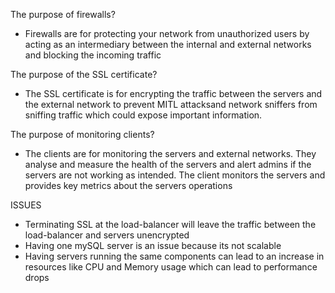 The purpose of firewalls?
- Firewalls are for protecting your network from unauthorized users by acting as an intermediary between the internal and external networks and blocking the incoming traffic

The purpose of the SSL certificate?
- The SSL certificate is for encrypting the traffic between the servers and the external network to prevent MITL attacksand network sniffers from sniffing traffic which could expose important information.

The purpose of monitoring clients?
- The clients are for monitoring the servers and external networks. They analyse and measure the health of the servers and alert admins if the servers are not working as intended. The client monitors the servers and provides key metrics about the servers operations

ISSUES

- Terminating SSL at the load-balancer will leave the traffic between the load-balancer and servers unencrypted
- Having one mySQL server is an issue because its not scalable
- Having servers running the same components can lead to an increase in resources like CPU and Memory usage which can lead to performance drops
